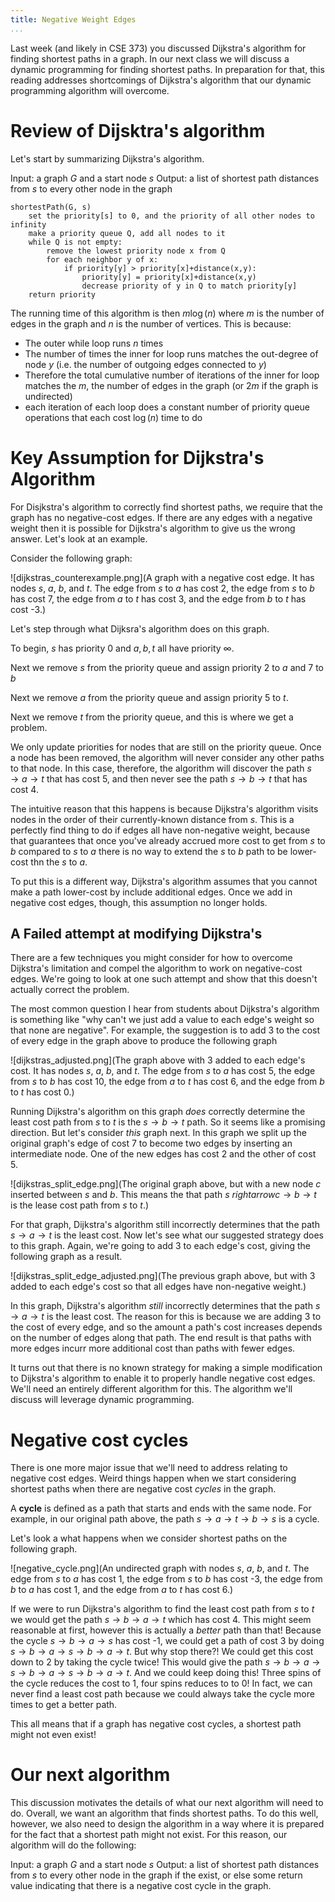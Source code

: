```yaml
---
title: Negative Weight Edges
...
```


Last week (and likely in CSE 373) you discussed Dijkstra's algorithm for finding shortest paths in a graph. In our next class we will discuss a dynamic programming for finding shortest paths. In preparation for that, this reading addresses shortcomings of Dijkstra's algorithm that our dynamic programming algorithm will overcome.

# Review of Dijsktra's algorithm

Let's start by summarizing Dijkstra's algorithm.

Input: a graph $G$ and a start node $s$
Output: a list of shortest path distances from $s$ to every other node in the graph

```
shortestPath(G, s)
    set the priority[s] to 0, and the priority of all other nodes to infinity
    make a priority queue Q, add all nodes to it
    while Q is not empty:
        remove the lowest priority node x from Q
        for each neighbor y of x:
            if priority[y] > priority[x]+distance(x,y):
                priority[y] = priority[x]+distance(x,y)
                decrease priority of y in Q to match priority[y]
    return priority
```

The running time of this algorithm is then $m \log(n)$ where $m$ is the number of edges in the graph and $n$ is the number of vertices. This is because:

- The outer while loop runs $n$ times
- The number of times the inner for loop runs matches the out-degree of node $y$ (i.e. the number of outgoing edges connected to $y$)
- Therefore the total cumulative number of iterations of the inner for loop matches the $m$, the number of edges in the graph (or $2m$ if the graph is undirected)
- each iteration of each loop does a constant number of priority queue operations that each cost $\log(n)$ time to do

# Key Assumption for Dijkstra's Algorithm

For Disjkstra's algorithm to correctly find shortest paths, we require that the graph has no negative-cost edges. If there are any edges with a negative weight then it is possible for Dijkstra's algorithm to give us the wrong answer. Let's look at an example.

Consider the following graph:

![dijkstras_counterexample.png](A graph with a negative cost edge. It has nodes $s$, $a$, $b$, and $t$. The edge from $s$ to $a$ has cost 2, the edge from $s$ to $b$ has cost 7, the edge from $a$ to $t$ has cost 3, and the edge from $b$ to $t$ has cost -3.)

Let's step through what Dijksra's algorithm does on this graph.

To begin, $s$ has priority $0$ and $a,b,t$ all have priority $\infty$.

Next we remove $s$ from the priority queue and assign priority $2$ to $a$ and $7$ to $b$

Next we remove $a$ from the priority queue and assign priority $5$ to $t$.

Next we remove $t$ from the priority queue, and this is where we get a problem.

We only update priorities for nodes that are still on the priority queue. Once a node has been removed, the algorithm will never consider any other paths to that node. In this case, therefore, the algorithm will discover the path $s \rightarrow a \rightarrow t$ that has cost $5$, and then never see the path $s \rightarrow b \rightarrow t$ that has cost $4$.

The intuitive reason that this happens is because Dijkstra's algorithm visits nodes in the order of their currently-known distance from $s$. This is a perfectly find thing to do if edges all have non-negative weight, because that guarantees that once you've already accrued more cost to get from $s$ to $b$ compared to $s$ to $a$ there is no way to extend the $s$ to $b$ path to be lower-cost thn the $s$ to $a$. 

To put this is a different way, Dijkstra's algorithm assumes that you cannot make a path lower-cost by include additional edges. Once we add in negative cost edges, though, this assumption no longer holds.

## A Failed attempt at modifying Dijkstra's

There are a few techniques you might consider for how to overcome Dijkstra's limitation and compel the algorithm to work on negative-cost edges. We're going to look at one such attempt and show that this doesn't actually correct the problem.

The most common question I hear from students about Dijkstra's algorithm is something like "why can't we just add a value to each edge's weight so that none are negative". For example, the suggestion is to add 3 to the cost of every edge in the graph above to produce the following graph 

![dijkstras_adjusted.png](The graph above with $3$ added to each edge's cost. It has nodes $s$, $a$, $b$, and $t$. The edge from $s$ to $a$ has cost 5, the edge from $s$ to $b$ has cost 10, the edge from $a$ to $t$ has cost 6, and the edge from $b$ to $t$ has cost 0.)

Running Dijkstra's algorithm on this graph *does* correctly determine the least cost path from $s$ to $t$ is the $s\rightarrow b \rightarrow t$ path. So it seems like a promising direction. But let's consider *this* graph next. In this graph we split up the original graph's edge of cost $7$ to become two edges by inserting an intermediate node. One of the new edges has cost $2$ and the other of cost $5$.

![dijkstras_split_edge.png](The original graph above, but with a new node $c$ inserted between $s$ and $b$. This means the that path $s\ rightarrow c \rightarrow b \rightarrow t$ is the lease cost path from $s$ to $t$.)

For that graph, Dijkstra's algorithm still incorrectly determines that the path $s\rightarrow a \rightarrow t$ is the least cost. Now let's see what our suggested strategy does to this graph. Again, we're going to add $3$ to each edge's cost, giving the following graph as a result.

![dijkstras_split_edge_adjusted.png](The previous graph above, but with $3$ added to each edge's cost so that all edges have non-negative weight.)

In this graph, Dijkstra's algorithm *still* incorrectly determines that  the path $s\rightarrow a \rightarrow t$ is the least cost. The reason for this is because we are adding $3$ to the cost of every edge, and so the amount a path's cost increases depends on the number of edges along that path. The end result is that paths with more edges incurr more additional cost than paths with fewer edges. 

It turns out that there is no known strategy for making a simple modification to Dijkstra's algorithm to enable it to properly handle negative cost edges. We'll need an entirely different algorithm for this. The algorithm we'll discuss will leverage dynamic programming.

# Negative cost cycles

There is one more major issue that we'll need to address relating to negative cost edges. Weird things happen when we start considering shortest paths when there are negative cost *cycles* in the graph.

A **cycle** is defined as a path that starts and ends with the same node. For example, in our original path above, the path $s\rightarrow a \rightarrow t \rightarrow b \rightarrow s$ is a cycle.

Let's look a what happens when we consider shortest paths on the following graph.

![negative_cycle.png](An undirected graph with nodes $s$, $a$, $b$, and $t$. The edge from $s$ to $a$ has cost 1, the edge from $s$ to $b$ has cost -3, the edge from $b$ to $a$ has cost 1, and the edge from $a$ to $t$ has cost 6.)

If we were to run Dijkstra's algorithm to find the least cost path from $s$ to $t$ we would get the path $s\rightarrow b \rightarrow a \rightarrow t$ which has cost 4. This might seem reasonable at first, however this is actually a *better* path than that! Because the cycle $s\rightarrow b \rightarrow a \rightarrow s$ has cost -1, we could get a path of cost 3 by doing $s\rightarrow b \rightarrow a \rightarrow s\rightarrow b \rightarrow a \rightarrow t$. But why stop there?! We could get this cost down to 2 by taking the cycle twice! This would give the path $s\rightarrow b \rightarrow a \rightarrow s\rightarrow b \rightarrow a \rightarrow s\rightarrow b \rightarrow a \rightarrow t$. And we could keep doing this! Three spins of the cycle reduces the cost to 1, four spins reduces to to 0! In fact, we can never find a least cost path because we could always take the cycle more times to get a better path.

This all means that if a graph has negative cost cycles, a shortest path might not even exist!

# Our next algorithm

This discussion motivates the details of what our next algorithm will need to do. Overall, we want an algorithm that finds shortest paths. To do this well, however, we also need to design the algorithm in a way where it is prepared for the fact that a shortest path might not exist. For this reason, our algorithm will do the following:

Input: a graph $G$ and a start node $s$
Output: a list of shortest path distances from $s$ to every other node in the graph if the exist, or else some return value indicating that there is a negative cost cycle in the graph.
